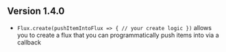 ## Version 1.4.0
* `Flux.create(pushItemIntoFlux => { // your create logic })` allows you to create a flux that you can programmatically
push items into via a callback